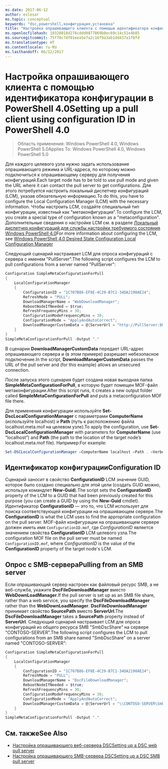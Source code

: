 ```yaml
---
ms.date: 2017-06-12
author: eslesar
ms.topic: conceptual
keywords: "dsc,powershell,конфигурация,установка"
title: "Настройка опрашивающего клиента с помощью идентификатора конфигурации в PowerShell 4.0"
ms.openlocfilehash: 19328018d276cddd0877869b0ec69c14c51e4b85
ms.sourcegitcommit: 75f70c7df01eea5e7a2c16f9a3ab1dd437a1f8fd
ms.translationtype: HT
ms.contentlocale: ru-RU
ms.lasthandoff: 06/12/2017
---
```

# <a name="setting-up-a-pull-client-using-configuration-id-in-powershell-40"></a><span data-ttu-id="f4807-103">Настройка опрашивающего клиента с помощью идентификатора конфигурации в PowerShell 4.0</span><span class="sxs-lookup"><span data-stu-id="f4807-103">Setting up a pull client using configuration ID in PowerShell 4.0</span></span>

><span data-ttu-id="f4807-104">Область применения: Windows PowerShell 4.0, Windows PowerShell 5.0</span><span class="sxs-lookup"><span data-stu-id="f4807-104">Applies To: Windows PowerShell 4.0, Windows PowerShell 5.0</span></span>

<span data-ttu-id="f4807-105">Для каждого целевого узла нужно задать использование опрашивающего режима и URL-адреса, по которому можно подключиться к опрашивающему серверу для получения конфигураций.</span><span class="sxs-lookup"><span data-stu-id="f4807-105">Each target node has to be told to use pull mode and given the URL where it can contact the pull server to get configurations.</span></span> <span data-ttu-id="f4807-106">Для этого потребуется настроить локальный диспетчер конфигураций (LCM), указав обязательную информацию.</span><span class="sxs-lookup"><span data-stu-id="f4807-106">To do this, you have to configure the Local Configuration Manager (LCM) with the necessary information.</span></span> <span data-ttu-id="f4807-107">Чтобы настроить LCM, создайте специальный тип конфигурации, известный как "метаконфигурация".</span><span class="sxs-lookup"><span data-stu-id="f4807-107">To configure the LCM, you create a special type of configuration known as a "metaconfiguration".</span></span> <span data-ttu-id="f4807-108">Дополнительные сведения о настройке LCM см. в разделе [Локальный диспетчер конфигураций для службы настройки требуемого состояния Windows PowerShell 4.0](metaConfig4.md)</span><span class="sxs-lookup"><span data-stu-id="f4807-108">For more information about configuring the LCM, see [Windows PowerShell 4.0 Desired State Configuration Local Configuration Manager](metaConfig4.md)</span></span>

<span data-ttu-id="f4807-109">Следующий сценарий настраивает LCM для опроса конфигураций с сервера с именем "PullServer".</span><span class="sxs-lookup"><span data-stu-id="f4807-109">The following script configures the LCM to pull configurations from a server named "PullServer":</span></span>

```powershell
Configuration SimpleMetaConfigurationForPull 
{ 
    LocalConfigurationManager 
    { 
        ConfigurationID = "1C707B86-EF8E-4C29-B7C1-34DA2190AE24";
        RefreshMode = "PULL";
        DownloadManagerName = "WebDownloadManager";
        RebootNodeIfNeeded = $true;
        RefreshFrequencyMins = 30;
        ConfigurationModeFrequencyMins = 30; 
        ConfigurationMode = "ApplyAndAutoCorrect";
        DownloadManagerCustomData = @{ServerUrl = "http://PullServer:8080/PSDSCPullServer/PSDSCPullServer.svc"; AllowUnsecureConnection = “TRUE”}
    } 
} 
SimpleMetaConfigurationForPull -Output "."
```

<span data-ttu-id="f4807-110">В сценарии **DownloadManagerCustomData** передает URL-адрес опрашивающего сервера и (в этом примере) разрешает небезопасное подключение.</span><span class="sxs-lookup"><span data-stu-id="f4807-110">In the script, **DownloadManagerCustomData** passes the URL of the pull server and (for this example) allows an unsecured connection.</span></span> 

<span data-ttu-id="f4807-111">После запуска этого сценария будет создана новая выходная папка **SimpleMetaConfigurationForPull**, в которую будет помещен MOF-файл метаконфигурации.</span><span class="sxs-lookup"><span data-stu-id="f4807-111">After this script runs, it creates a new output folder called **SimpleMetaConfigurationForPull** and puts a metaconfiguration MOF file there.</span></span>

<span data-ttu-id="f4807-112">Для применения конфигурации используйте **Set-DscLocalConfigurationManager** с параметрами **ComputerName** (используйте localhost) и **Path** (путь к расположению файла localhost.meta.mof на целевом узле).</span><span class="sxs-lookup"><span data-stu-id="f4807-112">To apply the configuration, use **Set-DscLocalConfigurationManager** with parameters for **ComputerName** (use “localhost”) and **Path** (the path to the location of the target node’s localhost.meta.mof file).</span></span> <span data-ttu-id="f4807-113">Например:</span><span class="sxs-lookup"><span data-stu-id="f4807-113">For example:</span></span> 
```powershell
Set-DSCLocalConfigurationManager –ComputerName localhost –Path . –Verbose.
```

## <a name="configuration-id"></a><span data-ttu-id="f4807-114">Идентификатор конфигурации</span><span class="sxs-lookup"><span data-stu-id="f4807-114">Configuration ID</span></span>
<span data-ttu-id="f4807-115">Сценарий заносит в свойство **ConfigurationID** LCM значение GUID, которое было создано специально для этой цели (создать GUID можно, используя командлет **New-Guid**).</span><span class="sxs-lookup"><span data-stu-id="f4807-115">The script sets the **ConfigurationID** property of the LCM to a GUID that had been previously created for this purpose (you can create a GUID by using the **New-Guid** cmdlet).</span></span> <span data-ttu-id="f4807-116">Идентификатор **ConfigurationID** — это то, что LCM использует для поиска соответствующей конфигурации на опрашивающем сервере.</span><span class="sxs-lookup"><span data-stu-id="f4807-116">The **ConfigurationID** is what the LCM uses to find the appropriate configuration on the pull server.</span></span> <span data-ttu-id="f4807-117">MOF-файл конфигурации на опрашивающем сервере должен иметь имя `ConfigurationID.mof`, где *ConfigurationID* является значением свойства **ConfigurationID** LCM целевого узла.</span><span class="sxs-lookup"><span data-stu-id="f4807-117">The configuration MOF file on the pull server must be named `ConfigurationID.mof`, where *ConfigurationID* is the value of the **ConfigurationID** property of the target node's LCM.</span></span>

## <a name="pulling-from-an-smb-server"></a><span data-ttu-id="f4807-118">Опрос с SMB-сервера</span><span class="sxs-lookup"><span data-stu-id="f4807-118">Pulling from an SMB server</span></span>

<span data-ttu-id="f4807-119">Если опрашивающий сервер настроен как файловый ресурс SMB, а не веб-служба, укажите **DscFileDownloadManager** вместо **WebDownLoadManager**.</span><span class="sxs-lookup"><span data-stu-id="f4807-119">If the pull server is set up as an SMB file share, rather than a web service, you specify the **DscFileDownloadManager** rather than the **WebDownLoadManager**.</span></span>
<span data-ttu-id="f4807-120">**DscFileDownloadManager** принимает свойство **SourcePath** вместо **ServerUrl**.</span><span class="sxs-lookup"><span data-stu-id="f4807-120">The **DscFileDownloadManager** takes a **SourcePath** property instead of **ServerUrl**.</span></span> <span data-ttu-id="f4807-121">Следующий сценарий настраивает LCM для опроса конфигураций из общего ресурса SMB "SmbDscShare" на сервере "CONTOSO-SERVER".</span><span class="sxs-lookup"><span data-stu-id="f4807-121">The following script configures the LCM to pull configurations from an SMB share named "SmbDscShare" on a server named "CONTOSO-SERVER":</span></span>

```powershell
Configuration SimpleMetaConfigurationForPull 
{ 
    LocalConfigurationManager 
    { 
        ConfigurationID = "1C707B86-EF8E-4C29-B7C1-34DA2190AE24";
        RefreshMode = "PULL";
        DownloadManagerName = "DscFileDownloadManager";
        RebootNodeIfNeeded = $true;
        RefreshFrequencyMins = 30;
        ConfigurationModeFrequencyMins = 30; 
        ConfigurationMode = "ApplyAndAutoCorrect";
        DownloadManagerCustomData = @{ServerUrl = "\\CONTOSO-SERVER\SmbDscShare"}
    } 
} 
SimpleMetaConfigurationForPull -Output "."
```

## <a name="see-also"></a><span data-ttu-id="f4807-122">См. также</span><span class="sxs-lookup"><span data-stu-id="f4807-122">See Also</span></span>

- [<span data-ttu-id="f4807-123">Настройка опрашивающего веб-сервера DSC</span><span class="sxs-lookup"><span data-stu-id="f4807-123">Setting up a DSC web pull server</span></span>](pullServer.md)
- [<span data-ttu-id="f4807-124">Настройка опрашивающего SMB-сервера DSC</span><span class="sxs-lookup"><span data-stu-id="f4807-124">Setting up a DSC SMB pull server</span></span>](pullServerSMB.md)

